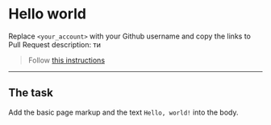 # Hello world
Replace `<your_account>` with your Github username and copy the links to Pull Request description:
ти
> Follow [this instructions](https://mate-academy.github.io/layout_task-guideline/#how-to-solve-the-layout-tasks-on-github)
___

## The task
Add the basic page markup and the text `Hello, world!` into the body.
